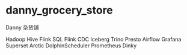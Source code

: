 # danny_grocery_store
Danny 杂货铺

Hadoop
Hive
Flink SQL
Flink CDC
Iceberg
Trino
Presto
Airflow
Grafana
Superset
Arctic
DolphinScheduler
Prometheus
Dinky
